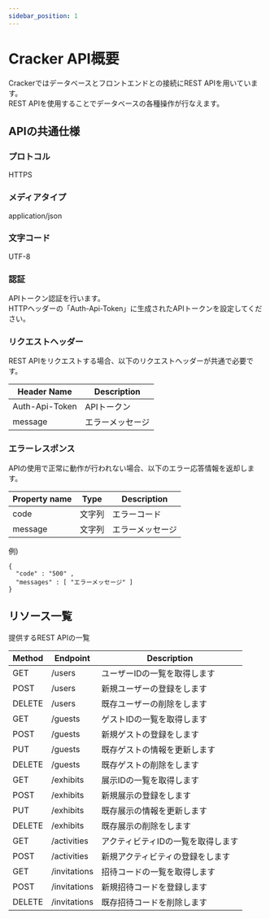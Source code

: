 ```yaml
---
sidebar_position: 1
---
```


# Cracker API概要
Crackerではデータベースとフロントエンドとの接続にREST APIを用いています。  
REST APIを使用することでデータベースの各種操作が行なえます。

## APIの共通仕様
### プロトコル
HTTPS
### メディアタイプ
application/json
### 文字コード
UTF-8
### 認証
APIトークン認証を行います。  
HTTPヘッダーの「Auth-Api-Token」に生成されたAPIトークンを設定してください。
### リクエストヘッダー
REST APIをリクエストする場合、以下のリクエストヘッダーが共通で必要です。

|Header Name|Description|
|----|----|
|Auth-Api-Token|APIトークン|
|message|エラーメッセージ|

### エラーレスポンス
APIの使用で正常に動作が行われない場合、以下のエラー応答情報を返却します。

|Property name|Type|Description|
|----|----|----|
|code|文字列|エラーコード|
|message|文字列|エラーメッセージ|

例)
```
{
  "code" : "500" ,
  "messages" : [ "エラーメッセージ" ]
}
```
## リソース一覧
提供するREST APIの一覧

|Method|Endpoint|Description|
|----|----|----|
|GET|/users|ユーザーIDの一覧を取得します|
|POST|/users|新規ユーザーの登録をします|
|DELETE|/users|既存ユーザーの削除をします|
|GET|/guests|ゲストIDの一覧を取得します|
|POST|/guests|新規ゲストの登録をします|
|PUT|/guests|既存ゲストの情報を更新します|
|DELETE|/guests|既存ゲストの削除をします|
|GET|/exhibits|展示IDの一覧を取得します|
|POST|/exhibits|新規展示の登録をします|
|PUT|/exhibits|既存展示の情報を更新します|
|DELETE|/exhibits|既存展示の削除をします|
|GET|/activities|アクティビティIDの一覧を取得します|
|POST|/activities|新規アクティビティの登録をします|
|GET|/invitations|招待コードの一覧を取得します|
|POST|/invitations|新規招待コードを登録します|
|DELETE|/invitations|既存招待コードを削除します|
